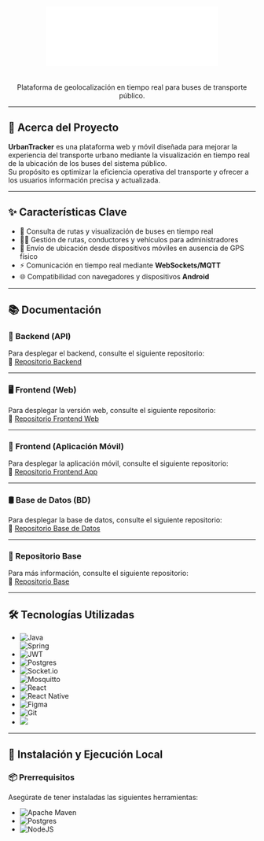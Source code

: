 <a name="readme-top"></a>

<!-- LOGO -->
<br />
<div align="center">
  <img src="logotipos/white-complete-logo.svg" alt="UrbanTracker Logo" width="350px" />
  </br>
  </br>
  <p align="center">
    Plataforma de geolocalización en tiempo real para buses de transporte público.
  </p>
</div>

---

## 📌 Acerca del Proyecto

**UrbanTracker** es una plataforma web y móvil diseñada para mejorar la experiencia del transporte urbano mediante la visualización en tiempo real de la ubicación de los buses del sistema público.  
Su propósito es optimizar la eficiencia operativa del transporte y ofrecer a los usuarios información precisa y actualizada.

---

## ✨ Características Clave

- 📍 Consulta de rutas y visualización de buses en tiempo real  
- 👨‍💼 Gestión de rutas, conductores y vehículos para administradores  
- 📱 Envío de ubicación desde dispositivos móviles en ausencia de GPS físico  
- ⚡ Comunicación en tiempo real mediante **WebSockets/MQTT**  
- 🌐 Compatibilidad con navegadores y dispositivos **Android**

---

## 📚 Documentación

### 📡 Backend (API)
Para desplegar el backend, consulte el siguiente repositorio:  
🔗 [Repositorio Backend](https://github.com/brayan-carvajal/urbantracker-api)

---

### 🖥️ Frontend (Web)
Para desplegar la versión web, consulte el siguiente repositorio:  
🔗 [Repositorio Frontend Web](https://github.com/brayan-carvajal/urbantracker-portal)

---

### 📱 Frontend (Aplicación Móvil)
Para desplegar la aplicación móvil, consulte el siguiente repositorio:  
🔗 [Repositorio Frontend App](https://github.com/brayan-carvajal/urbantracker-app)

---

### 🛢 Base de Datos (BD)
Para desplegar la base de datos, consulte el siguiente repositorio:  
🔗 [Repositorio Base de Datos](https://github.com/brayan-carvajal/urbantracker-db)

---

### 🚌 Repositorio Base 
Para más información, consulte el siguiente repositorio:  
🔗 [Repositorio Base](https://github.com/AFSB114/UrbanTracker/tree/dev)

---

## 🛠️ Tecnologías Utilizadas

- ![Java](https://img.shields.io/badge/java-%23ED8B00.svg?style=for-the-badge&logo=openjdk&logoColor=white)  
  ![Spring](https://img.shields.io/badge/spring-%236DB33F.svg?style=for-the-badge&logo=spring&logoColor=white)
- ![JWT](https://img.shields.io/badge/JWT-black?style=for-the-badge&logo=JSON%20web%20tokens)
- ![Postgres](https://img.shields.io/badge/postgres-%23316192.svg?style=for-the-badge&logo=postgresql&logoColor=white)
- ![Socket.io](https://img.shields.io/badge/Socket.io-black?style=for-the-badge&logo=socket.io&badgeColor=010101)  
  ![Mosquitto](https://img.shields.io/badge/mosquitto-%233C5280.svg?style=for-the-badge&logo=eclipsemosquitto&logoColor=white)
- ![React](https://img.shields.io/badge/react-%2320232a.svg?style=for-the-badge&logo=react&logoColor=%2361DAFB)
- ![React Native](https://img.shields.io/badge/react_native-%2320232a.svg?style=for-the-badge&logo=react&logoColor=%2361DAFB)
- ![Figma](https://img.shields.io/badge/figma-%23F24E1E.svg?style=for-the-badge&logo=figma&logoColor=white)
- ![Git](https://img.shields.io/badge/git-%23F05033.svg?style=for-the-badge&logo=git&logoColor=white)
- <img src="https://cdn.prod.website-files.com/6050a76fa6a633d5d54ae714/657a891b7ab1d67f1349a3f8_img-logo-colors-2.png" width="90px" />

---

## 🚀 Instalación y Ejecución Local

### 📦 Prerrequisitos

Asegúrate de tener instaladas las siguientes herramientas:

- ![Apache Maven](https://img.shields.io/badge/Apache%20Maven-C71A36?style=for-the-badge&logo=Apache%20Maven&logoColor=white)
- ![Postgres](https://img.shields.io/badge/postgres-%23316192.svg?style=for-the-badge&logo=postgresql&logoColor=white)
- ![NodeJS](https://img.shields.io/badge/node.js-6DA55F?style=for-the-badge&logo=node.js&logoColor=white)
  
